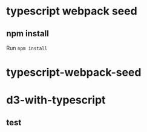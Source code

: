 # typescript webpack seed

## npm install

Run `npm install`

# typescript-webpack-seed

# d3-with-typescript

## test
